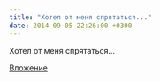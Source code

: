 ```yaml
---
title: "Хотел от меня спрятаться..."
date: 2014-09-05 22:26:00 +0300
---
```


Хотел от меня спрятаться...

[Вложение](/assets/vk_photos/2/7jTjPyBhcdM.jpg)
